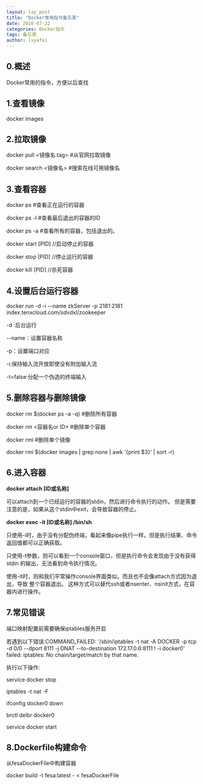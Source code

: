 ```yaml
---
layout: lay_post
title: "Docker常用指令备忘录"
date: 2016-07-22
categories: Docker指令
tags: 备忘录
author: lvyafei
---
```


## 0.概述

Docker常用的指令，方便以后查找

<!-- more -->

## 1.查看镜像

docker images

## 2.拉取镜像

docker pull <镜像名:tag> #从官网拉取镜像 

docker search <镜像名> #搜索在线可用镜像名 

## 3.查看容器

docker ps #查看正在运行的容器 

docker ps -l #查看最后退出的容器的ID

docker ps -a #查看所有的容器，包括退出的。

docker start [PID] //启动停止的容器

docker stop  [PID] //停止运行的容器

docker kill [PID]  //杀死容器

## 4.设置后台运行容器

docker run -d -i --name zkServer -p 2181:2181 index.tenxcloud.com/sdvdxl/zookeeper

-d :后台运行

--name：设置容器名称

-p：设置端口对应

-i:保持输入流开放即使没有附加输入流

-t=false:分配一个伪造的终端输入

## 5.删除容器与删除镜像

docker rm $(docker ps -a -q) #删除所有容器

docker rm <容器名or ID> #删除单个容器  

docker rmi <ID> #删除单个镜像  

docker rmi $(docker images | grep none | awk '{print $3}' | sort -r) 

## 6.进入容器

**docker attach [ID或名称]**

可以attach到一个已经运行的容器的stdin，然后进行命令执行的动作。 
但是需要注意的是，如果从这个stdin中exit，会导致容器的停止。

**docker exec -it [ID或名称] /bin/sh**

只使用-i时，由于没有分配伪终端，看起来像pipe执行一样。但是执行结果、命令 
返回值都可以正确获取。

只使用-t参数，则可以看到一个console窗口，但是执行命令会发现由于没有获得stdin 
的输出，无法看到命令执行情况。

使用-it时，则和我们平常操作console界面类似。而且也不会像attach方式因为退出，导致 
整个容器退出。 
这种方式可以替代ssh或者nsenter、nsinit方式，在容器内进行操作。

## 7.常见错误

端口映射配置前需要确保iptables服务开启

若遇到以下错误:COMMAND_FAILED: '/sbin/iptables -t nat -A DOCKER -p tcp -d 0/0 --dport 8111 -j DNAT --to-destination 172.17.0.6:8111 ! -i docker0' failed: iptables: No chain/target/match by that name.

执行以下操作:

service docker stop

iptables -t nat -F

ifconfig docker0 down

brctl delbr docker0

service docker start

## 8.Dockerfile构建命令

从fesaDockerFile中构建容器

docker build -t fesa:latest - < fesaDockerFile

